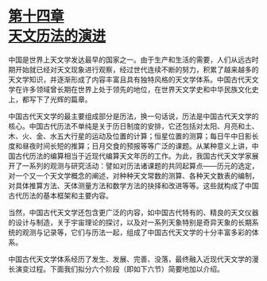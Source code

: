 <?xml version='1.0' encoding='utf-8'?>
<html xmlns="http://www.w3.org/1999/xhtml">
  <head>
    <title>中国古代文化史（插图本）（上下）</title>
    <link href="page-template.xpgt" rel="stylesheet" type="application/vnd.adobe-page-template+xml"/>
    <meta http-equiv="Content-Type" content="text/html; charset=utf-8"/>
  <link href="../stylesheet.css" rel="stylesheet" type="text/css"/>
<link href="../page_styles.css" rel="stylesheet" type="text/css"/>
</head>
  <body class="calibre">
<div class="calibre1" id="chapter14">
<h1 class="calibre2" id="calibre_pb_0"><a class="calibre29" id="page605"></a><a class="calibre29" href="part0004.html#chapter14">第十四章<br class="calibre27"/>天文历法的演进</a><br class="calibre27"/><img alt="" class="inline" src="../images/00382.jpeg"/></h1>
<p class="noindent"><span class="dropcap">中</span>国是世界上天文学发达最早的国家之一。由于生产和生活的需要，人们从远古时期开始就已经对天文现象进行观察，经过世代连续不断的努力，积累了越来越多的天文学知识，并逐渐形成了内容丰富且具有独特风格的天文学体系。中国古代天文学在许多领域曾长期在世界上处于领先的地位，在世界天文学史和中华民族文化史上，都写下了光辉的篇章。</p>
<p class="indent">中国古代天文学的最主要组成部分是历法，换一句话说，历法是中国古代天文学的核心。中国古代历法不单纯是关于历日制度的安排，它还包括对太阳、月亮和土、木、火、金、水五大行星的运动及位置的计算；恒星位置的测算；每日午中日影长度和昼夜时间长短的推算；日月交食的预报等等广泛的课题。从某种意义上讲，中国古代历法的编算相当于近现代编算天文年历的工作。为此，我国古代天文学家展开了一系列的观测与研究活动：譬如对历法诸课题的共同起算点——历元的选定，对一个又一个天文学概念的阐述，对种种天文常数的测算、各种天文数表的编制，对具体推算方法、天体测量方法和数学方法的抉择和改进等等。这些就构成了中国古代历法的基本框架和主要内容。</p>
<p class="indent">当然，中国古代天文学还包含更广泛的内容，如中国古代特有的、精良的天文仪器的设计与制造，关于宇宙理论的探讨，以及对一系列天象特别是奇异天象的长期系统的观测与记录等，它们与历法一起，组成了中国古代天文学的十分丰富多彩的体系。</p>
<p class="indent">中国古代天文学体系经历了发生、发展、完善、没落，最终融入近现代天文学的漫长演变过程。下面我们拟分六个阶段（即如下六节）简要地加以介绍。</p>
</div>
</body>
</html>
